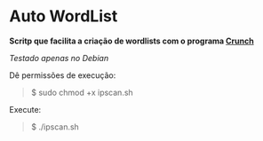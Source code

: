 # Auto WordList
**Scritp que facilita a criação de wordlists com o programa [Crunch](https://sourceforge.net/projects/crunch-wordlist/)**

*Testado apenas no Debian*

Dê permissões de execução:
> $ sudo chmod +x ipscan.sh

Execute:
> $ ./ipscan.sh
